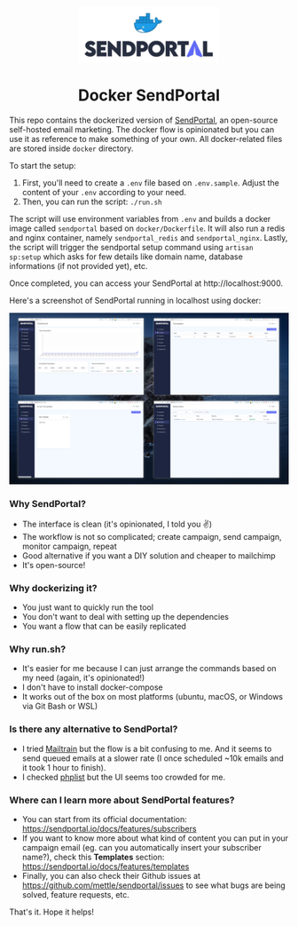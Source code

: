 <p align="center"><img src="docker-sendportal.jpg" height="100px" /></p>
<h1 align="center">Docker SendPortal</h1>

This repo contains the dockerized version of [SendPortal](https://github.com/mettle/sendportal), an open-source self-hosted email marketing. The docker flow is opinionated but you can use it as reference to make something of your own. All docker-related files are stored inside `docker` directory.

To start the setup:

1. First, you'll need to create a `.env` file based on `.env.sample`. Adjust the content of your `.env` according to your need.
2. Then, you can run the script: `./run.sh`

The script will use environment variables from `.env` and builds a docker image called `sendportal` based on `docker/Dockerfile`. It will also run a redis and nginx container, namely `sendportal_redis` and `sendportal_nginx`. Lastly, the script will trigger the sendportal setup command using `artisan sp:setup` which asks for few details like domain name, database informations (if not provided yet), etc.

Once completed, you can access your SendPortal at http://localhost:9000.

Here's a screenshot of SendPortal running in localhost using docker:

![send portal screenshots](sendportal-screenshot-2020-12-13.jpg)

### Why SendPortal?

- The interface is clean (it's opinionated, I told you ✌️)
- The workflow is not so complicated; create campaign, send campaign, monitor campaign, repeat
- Good alternative if you want a DIY solution and cheaper to mailchimp
- It's open-source!

### Why dockerizing it?

- You just want to quickly run the tool
- You don't want to deal with setting up the dependencies
- You want a flow that can be easily replicated

### Why run.sh?

- It's easier for me because I can just arrange the commands based on my need (again, it's opinionated!)
- I don't have to install docker-compose
- It works out of the box on most platforms (ubuntu, macOS, or Windows via Git Bash or WSL)

### Is there any alternative to SendPortal?

- I tried [Mailtrain](https://github.com/Mailtrain-org/mailtrain) but the flow is a bit confusing to me. And it seems to send queued emails at a slower rate (I once scheduled ~10k emails and it took 1 hour to finish).
- I checked [phplist](https://github.com/phpList/phplist3) but the UI seems too crowded for me.

### Where can I learn more about SendPortal features?

- You can start from its official documentation: https://sendportal.io/docs/features/subscribers
- If you want to know more about what kind of content you can put in your campaign email (eg. can you automatically insert your subscriber name?), check this **Templates** section: https://sendportal.io/docs/features/templates
- Finally, you can also check their Github issues at https://github.com/mettle/sendportal/issues to see what bugs are being solved, feature requests, etc.

That's it. Hope it helps!
